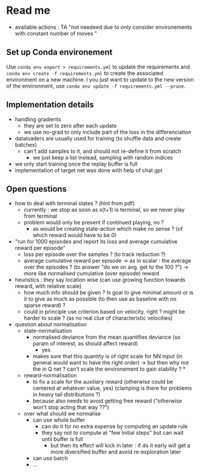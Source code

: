 # Read me 
- available actions : TA "not needeed due to only consider environements with constant number of moves "

## Set up Conda environement
Use `conda env export > requirements.yml` to update the requirements and `conda env create -f requirements.yml` to create the associated environment on a new machine. I you just want to update to the new version of the environment, use `conda env update -f requirements.yml --prune`.  

## Implementation details 
* handling gradients 
  * they are set to zero after each update
  * we use no-grad to only include part of the loss in the differenciation 
* dataloaders are usually used for training (to shuffle data and create batches)
  * can't add samples to it, and should not re-define it from scratch 
    * we just keep a list instead, sampling with random indices 
* we only start training once the replay buffer is full 
* implementation of target net was done with help of chat gpt

## Open questions 
* how to deal with terminal states ? (hint from pdf)
  * currently : we stop as soon as s(t+1) is terminal, so we never play from terminal 
  * problem would only be present if continued playing, no ? 
    * as would be creating state-action which make no sense ? (of which reward would have to be 0)
*  "run for 1000 episodes and report its loss and average cumulative reward per episode"
   *  loss per episode over the samples ? (to track reduction ?)
   *  average cumulative reward per episode -> as in scalar : the average over the episodes ? (to answer "do we on avg. get to the 100 ?") -> more like normalised cumulative (over episode) reward 
* heuristics : they say location wise (can use growing function towards reward, with relative scale)
  * how much info should be given ? Is goal to give minimal amount or is it to give as much as possible (to then use as baseline with no sparse reward) ?
  * could in principle use criterion based on velocity, right ? might be harder to scale ? (as no real clue of characteristic velocities)
* question about normalisation 
  * state-normalisation
    * normalised deviance from the mean quantifies deviance (so param of interest, as should affect reward)
      * yes
    * makes sure that this quantity is of right scale for NN input (in general would want to have the right order) -> but then why not the in Q net ? can't scale the environement to gain stability ?
      * 
  * reward-normalisation
    * to fix a scale for the auxiliary reward (otherwise could be centered at whatever value, yes) (clamping is there for problems in heavy tail distributions ?)
    * because also needs to avoid getting free reward ("otherwise won't stop acting that way ??")
  * over what should we normalise 
    * can use whole buffer
      * can do it for no extra expense by computing an update rule 
      * they say not to compute at "few initial steps" but can wait until buffer is full 
        * but then its effect will kick in later : if do it early will get a more diversified buffer and avoid re-exploration later  
    * can use batch 
    * ... 